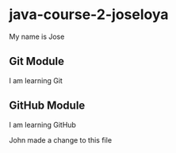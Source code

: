# java-course-2-joseloya

My name is Jose

## Git Module

I am learning Git

## GitHub Module

I am learning GitHub

John made a change to this file
